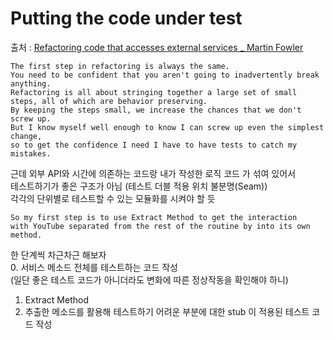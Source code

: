 # Putting the code under test
출처 : [Refactoring code that accesses external services _ Martin Fowler](https://martinfowler.com/articles/refactoring-external-service.html#musings)  
```
The first step in refactoring is always the same. 
You need to be confident that you aren't going to inadvertently break anything. 
Refactoring is all about stringing together a large set of small steps, all of which are behavior preserving. 
By keeping the steps small, we increase the chances that we don't screw up. 
But I know myself well enough to know I can screw up even the simplest change, 
so to get the confidence I need I have to have tests to catch my mistakes.  
```

근데 외부 API와 시간에 의존하는 코드랑 내가 작성한 로직 코드 가 섞여 있어서  
테스트하기가 좋은 구조가 아님 (테스트 더블 적용 위치 불분명(Seam))  
각각의 단위별로 테스트할 수 있는 모듈화를 시켜야 할 듯  

```
So my first step is to use Extract Method to get the interaction 
with YouTube separated from the rest of the routine by into its own method.
```

한 단계씩 차근차근 해보자  
0. 서비스 메소드 전체를 테스트하는 코드 작성  
(일단 좋은 테스트 코드가 아니더라도 변화에 따른 정상작동을 확인해야 하니)  
1. Extract Method  
2. 추출한 메소드를 활용해 테스트하기 어려운 부분에 대한 stub 이 적용된 테스트 코드 작성  

